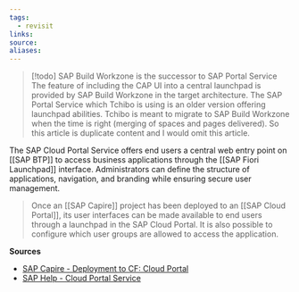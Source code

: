 ```yaml
---
tags:
  - revisit
links:
source:
aliases:
---
```


> [!todo] SAP Build Workzone is the successor to SAP Portal Service
> The feature of including the CAP UI into a central launchpad is provided by SAP Build Workzone in the target architecture. The SAP Portal Service which Tchibo is using is an older version offering launchpad abilities. Tchibo is meant to migrate to SAP Build Workzone when the time is right (merging of spaces and pages delivered). So this article is duplicate content and I would omit this article.


The SAP Cloud Portal Service offers end users a central web entry point on [[SAP BTP]] to access business applications through the [[SAP Fiori Launchpad]] interface. Administrators can define the structure of applications, navigation, and branding while ensuring secure user management.

> Once an [[SAP Capire]] project has been deployed to an [[SAP Cloud Portal]], its user interfaces can be made available to end users through a launchpad in the SAP Cloud Portal. It is also possible to configure which user groups are allowed to access the application.

**Sources**
- [SAP Capire - Deployment to CF: Cloud Portal](https://cap.cloud.sap/docs/guides/deployment/to-cf#option-a-sap-cloud-portal)
- [SAP Help - Cloud Portal Service](https://help.sap.com/docs/Portal_Service?)